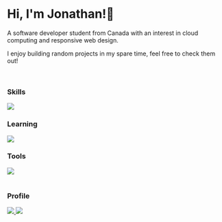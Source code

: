 <div>
  <h1> Hi, I'm Jonathan!👋</h1>
  <p>A software developer student from Canada with an interest in cloud computing and responsive web design.</p>
  <p>I enjoy building random projects in my spare time, feel free to check them out!</p>
</div>
<br/>

<div>
  <h3>Skills</h3>
  <a href="https://skillicons.dev">
    <img src="https://skillicons.dev/icons?i=cs,py,ruby,swift,js,html,css" />
  </a>
  <h3>Learning</h3>
  <a href="https://skillicons.dev">
     <img src="https://skillicons.dev/icons?i=flutter,dart,rust,bootstrap,react,tailwind,nextjs" />
  </a>
  <h3>Tools</h3>
  <a href="https://skillicons.dev">
    <img src="https://skillicons.dev/icons?i=vscode,visualstudio,pycharm,unity,obsidian,vim,linux" />
  </a>
</div>
<br/>

<div>
  <h3>Profile</h3>
  <a href="https://github.com/anuraghazra/github-readme-stats">
    <img src="https://github-readme-stats.vercel.app/api/top-langs/?username=jntm7&layout=compact&theme=tokyonight" />
  </a>
  <a href="https://github.com/anuraghazra/github-readme-stats">
    <img src="https://github-readme-stats.vercel.app/api?username=jntm7&hide=contribs,issues&theme=tokyonight" />
  </a>
</div>
